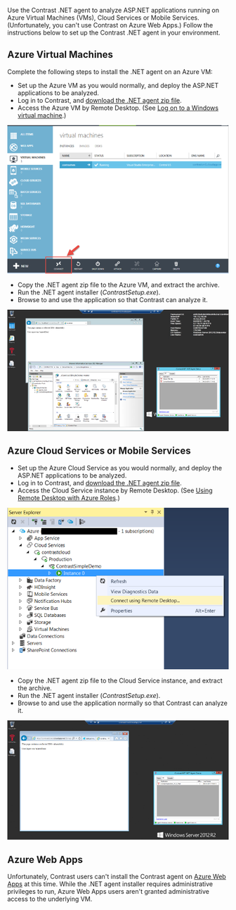 <!--
title: "Using Contrast .NET on Microsoft Azure"
description: "Using Contrast .NET on Microsoft Azure"
tags: "configuration microsoft azure cloud agent installation .Net"
-->

Use the Contrast .NET agent to analyze ASP.NET applications running on Azure Virtual Machines (VMs), Cloud Services or Mobile Services. (Unfortunately, you can't use Contrast on Azure Web Apps.) Follow the instructions below to set up the Contrast .NET agent in your environment. 

## Azure Virtual Machines

Complete the following steps to install the .NET agent on an Azure VM:

* Set up the Azure VM as you would normally, and deploy the ASP.NET applications to be analyzed. 
* Log in to Contrast, and [download the .NET agent zip file](installation-netinstall.html#net-install). 
* Access the Azure VM by Remote Desktop. (See [Log on to a Windows virtual machine](https://azure.microsoft.com/en-us/documentation/articles/virtual-machines-log-on-windows-server).)

<a href="assets/images/KB3-e15_1.png" rel="lightbox" title="Azure Virtual Machine"><img class="thumbnail" src="assets/images/KB3-e15_1.png"/></a>

* Copy the .NET agent zip file to the Azure VM, and extract the archive. 
* Run the .NET agent installer (*ContrastSetup.exe*).
* Browse to and use the application so that Contrast can analyze it. 

<a href="assets/images/KB3-e15_2.png" rel="lightbox" title="Virtual Machine RDP"><img class="thumbnail" src="assets/images/KB3-e15_2.png"/></a>

## Azure Cloud Services or Mobile Services

* Set up the Azure Cloud Service as you would normally, and deploy the ASP.NET applications to be analyzed. 
* Log in to Contrast, and [download the .NET agent zip file](installation-netinstall.html#net-install).
* Access the Cloud Service instance by Remote Desktop. (See [Using Remote Desktop with Azure Roles](https://msdn.microsoft.com/en-us/library/azure/gg443832.aspx).) 

<a href="assets/images/KB3-e15_3.png" rel="lightbox" title="Cloud Remote Desktop Services"><img class="thumbnail" src="assets/images/KB3-e15_3.png"/></a>

* Copy the .NET agent zip file to the Cloud Service instance, and extract the archive. 
* Run the .NET agent installer (*ContrastSetup.exe*). 
* Browse to and use the application normally so that Contrast can analyze it. 

<a href="assets/images/KB3-e15_4.png" rel="lightbox" title="Cloud RDP"><img class="thumbnail" src="assets/images/KB3-e15_4.png"/></a>

## Azure Web Apps

Unfortunately, Contrast users can't install the Contrast agent on [Azure Web Apps](https://azure.microsoft.com/en-us/services/app-service/web/) at this time. While the .NET agent installer requires administrative privileges to run, Azure Web Apps users aren't granted administrative access to the underlying VM.


